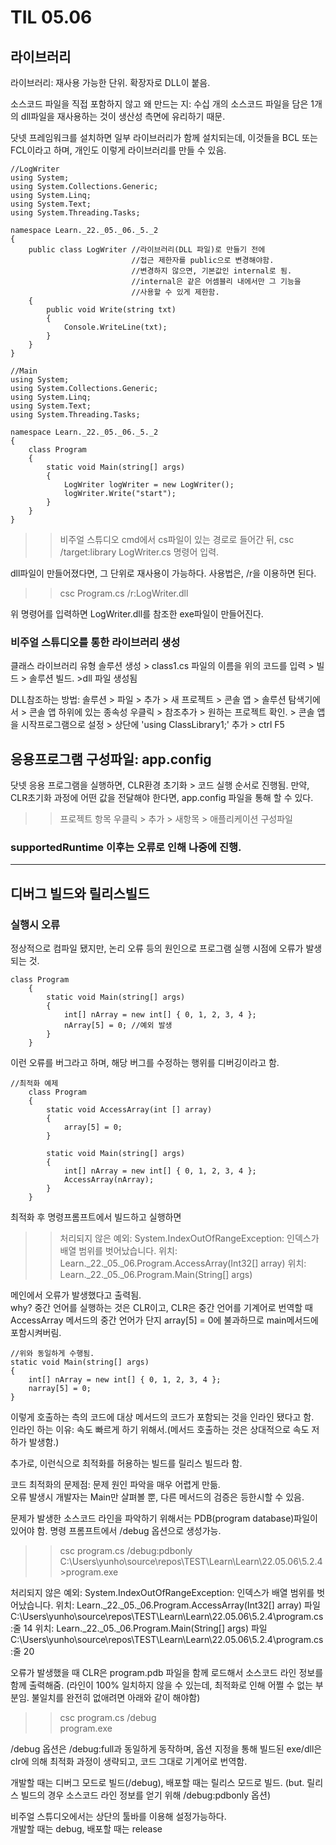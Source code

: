 # TIL 05.06


## 라이브러리
라이브러리: 재사용 가능한 단위. 확장자로 DLL이 붙음.  

소스코드 파일을 직접 포함하지 않고 왜 만드는 지: 수십 개의 소스코드 파일을 담은 1개의 dll파일을 재사용하는 것이 생산성 측면에 유리하기 때문.

닷넷 프레임워크를 설치하면 일부 라이브러리가 함께 설치되는데, 이것들을 BCL 또는 FCL이라고 하며, 개인도 이렇게 라이브러리를 만들 수 있음.  

```
//LogWriter
using System;
using System.Collections.Generic;
using System.Linq;
using System.Text;
using System.Threading.Tasks;

namespace Learn._22._05._06._5._2
{
    public class LogWriter //라이브러리(DLL 파일)로 만들기 전에
                           //접근 제한자를 public으로 변경해야함.
                           //변경하지 않으면, 기본값인 internal로 됨.
                           //internal은 같은 어셈블리 내에서만 그 기능을
                           //사용할 수 있게 제한함.
    {
        public void Write(string txt)
        {
            Console.WriteLine(txt);
        }
    }
}
```
```
//Main
using System;
using System.Collections.Generic;
using System.Linq;
using System.Text;
using System.Threading.Tasks;

namespace Learn._22._05._06._5._2
{
    class Program
    {
        static void Main(string[] args)
        {
            LogWriter logWriter = new LogWriter();
            logWriter.Write("start");
        }
    }
}

```
>> 비주얼 스튜디오 cmd에서 cs파일이 있는 경로로 들어간 뒤, csc /target:library LogWriter.cs 명령어 입력.

dll파일이 만들어졌다면, 그 단위로 재사용이 가능하다.  사용법은, /r을 이용하면 된다.

>>csc Program.cs /r:LogWriter.dll

위 명령어를 입력하면 LogWriter.dll를 참조한 exe파일이 만들어진다.

### 비주얼 스튜디오를 통한 라이브러리 생성
클래스 라이브러리 유형 솔루션 생성 > class1.cs 파일의 이름을 위의 코드를 입력 > 빌드 > 솔루션 빌드. >dll 파일 생성됨  
  
DLL참조하는 방법: 솔루션 > 파일 > 추가 > 새 프로젝트 > 콘솔 앱 > 솔루션 탐색기에서 > 콘솔 앱 하위에 있는 종속성 우클릭 > 참조추가 > 원하는 프로젝트 확인. > 콘솔 앱을 시작프로그램으로 설정 > 상단에 'using ClassLibrary1;' 추가 > ctrl F5

## 응용프로그램 구성파일: app.config
닷넷 응용 프로그램을 실행하면, CLR환경 초기화 > 코드 실행 순서로 진행됨. 만약, CLR초기화 과정에 어떤 값을 전달해야 한다면, app.config 파일을 통해 할 수 있다.
>> 프로젝트 항목 우클릭 > 추가 > 새항목 > 애플리케이션 구성파일  

### supportedRuntime 이후는 오류로 인해 나중에 진행.

---

## 디버그 빌드와 릴리스빌드

### 실행시 오류
정상적으로 컴파일 됐지만, 논리 오류 등의 원인으로 프로그램 실행 시점에 오류가 발생되는 것.
```
class Program
    {
        static void Main(string[] args)
        {
            int[] nArray = new int[] { 0, 1, 2, 3, 4 };
            nArray[5] = 0; //예외 발생
        }
    }
```
이런 오류를 버그라고 하며, 해당 버그를 수정하는 행위를 디버깅이라고 함.

```
//최적화 예제
    class Program
    {
        static void AccessArray(int [] array)
        {
            array[5] = 0;
        }

        static void Main(string[] args)
        {
            int[] nArray = new int[] { 0, 1, 2, 3, 4 };
            AccessArray(nArray);
        }
    }
```
최적화 후 명령프롬프트에서 빌드하고 실행하면 
>>처리되지 않은 예외: System.IndexOutOfRangeException: 인덱스가 배열 범위를 벗어났습니다.
   위치: Learn._22._05._06.Program.AccessArray(Int32[] array)
   위치: Learn._22._05._06.Program.Main(String[] args)

메인에서 오류가 발생했다고 출력됨.  
why? 중간 언어를 실행하는 것은 CLR이고, CLR은 중간 언어를 기계어로 번역할 때 AccessArray 메서드의 중간 언어가 단지 array[5] = 0에 불과하므로 main메서드에 포함시켜버림.
```
//위와 동일하게 수행됨.
static void Main(string[] args)
{
    int[] nArray = new int[] { 0, 1, 2, 3, 4 };
    narray[5] = 0;
}
```
이렇게 호출하는 측의 코드에 대상 메서드의 코드가 포함되는 것을 인라인 됐다고 함.  
인라인 하는 이유: 속도 빠르게 하기 위해서.(메서드 호출하는 것은 상대적으로 속도 저하가 발생함.)  

추가로, 이런식으로 최적화를 허용하는 빌드를 릴리스 빌드라 함.  

코드 최적화의 문제점: 문제 원인 파악을 매우 어렵게 만듦.  
오류 발생시 개발자는 Main만 살펴볼 뿐, 다른 메서드의 검증은 등한시할 수 있음.  

문제가 발생한 소스코드 라인을 파악하기 위해서는 PDB(program database)파일이 있어야 함.  명령 프롬프트에서 /debug 옵션으로 생성가능.
>> csc program.cs /debug:pdbonly
>>C:\Users\yunho\source\repos\TEST\Learn\Learn\22.05.06\5.2.4>program.exe

처리되지 않은 예외: System.IndexOutOfRangeException: 인덱스가 배열 범위를 벗어났습니다.
   위치: Learn._22._05._06.Program.AccessArray(Int32[] array) 파일 C:\Users\yunho\source\repos\TEST\Learn\Learn\22.05.06\5.2.4\program.cs:줄 14
   위치: Learn._22._05._06.Program.Main(String[] args) 파일 C:\Users\yunho\source\repos\TEST\Learn\Learn\22.05.06\5.2.4\program.cs:줄 20

오류가 발생했을 때 CLR은 program.pdb 파일을 함께 로드해서 소스코드 라인 정보를 함께 출력해줌. (라인이 100% 일치하지 않을 수 있는데, 최적화로 인해 어쩔 수 없는 부분임. 불일치를 완전히 없애려면 아래와 같이 해야함)
>>csc program.cs /debug  
>>program.exe

/debug 옵션은 /debug:full과 동일하게 동작하며, 옵션 지정을 통해 빌드된 exe/dll은 clr에 의해 최적화 과정이 생략되고, 코드 그대로 기계어로 번역함.

개발할 때는 디버그 모드로 빌드(/debug), 배포할 때는 릴리스 모드로 빌드. (but. 릴리스 빌드의 경우 소스코드 라인 정보를 얻기 위해 /debug:pdbonly 옵션)

비주얼 스튜디오에서는 상단의 툴바를 이용해 설정가능하다.  
개발할 때는 debug, 배포할 때는 release